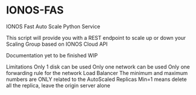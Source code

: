 # IONOS-FAS
IONOS Fast Auto Scale Python Service

This script will provide you with a REST endpoint to scale up or down your Scaling Group based on IONOS Cloud API

Documentation yet to be finished
WIP

Limitations
Only 1 disk can be used
Only one network can be used
Only one forwarding rule for the network Load Balancer
The minimum and maximum numbers are ONLY related to the AutoScaled Replicas
Min=1 means delete all the replica, leave the origin server alone